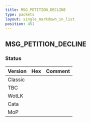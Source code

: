 ```yaml
---
title: MSG_PETITION_DECLINE
type: packets
layout: single_markdown_in_list
position: 451
---
```


## MSG_PETITION_DECLINE

### Status

Version | Hex | Comment
---------- | ---------- | ---------- 
Classic |  |  
TBC |  |  
WotLK |  |  
Cata |  |  
MoP |  |  